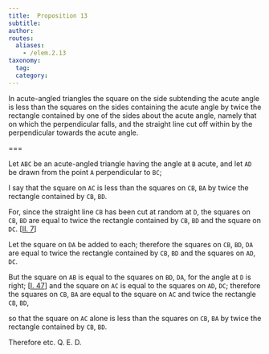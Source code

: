 ```yaml
---
title:  Proposition 13
subtitle: 
author:
routes:
  aliases:
    - /elem.2.13
taxonomy:
  tag:
  category:
---
```


In acute-angled triangles the square on the side subtending the acute angle is less than the squares on the sides containing the acute angle by twice the rectangle contained by one of the sides about the acute angle, namely that on which the perpendicular falls, and the straight line cut off within by the perpendicular towards the acute angle.

===


Let `ABC` be an acute-angled triangle having the angle at `B` acute, and let `AD` be drawn from the point `A` perpendicular to `BC`;

I say that the square on `AC` is less than the squares on `CB`, `BA` by twice the rectangle contained by `CB`, `BD`.

For, since the straight line `CB` has been cut at random at `D`, <span class="center">the squares on `CB`, `BD` are equal to twice the rectangle contained by `CB`, `BD` and the square on `DC`. [<a href="/elem.2.7">II. 7</a>]</span>


Let the square on `DA` be added to each; therefore the squares on `CB`, `BD`, `DA` are equal to twice the rectangle contained by `CB`, `BD` and the squares on `AD`, `DC`.

But the square on `AB` is equal to the squares on `BD`, `DA`, for the angle at `D` is right; [<a href="/elem.1.47">I. 47</a>] and the square on `AC` is equal to the squares on `AD`, `DC`; therefore the squares on `CB`, `BA` are equal to the square on `AC` and twice the rectangle `CB`, `BD`,

so that the square on `AC` alone is less than the squares on `CB`, `BA` by twice the rectangle contained by `CB`, `BD`.

Therefore etc. Q. E. D.
